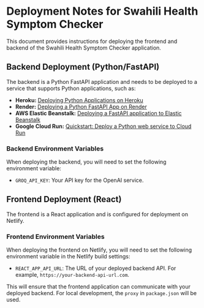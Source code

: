 # Deployment Notes for Swahili Health Symptom Checker

This document provides instructions for deploying the frontend and backend of the Swahili Health Symptom Checker application.

## Backend Deployment (Python/FastAPI)

The backend is a Python FastAPI application and needs to be deployed to a service that supports Python applications, such as:

*   **Heroku:** [Deploying Python Applications on Heroku](https://devcenter.heroku.com/articles/deploying-python)
*   **Render:** [Deploying a Python FastAPI App on Render](https://render.com/docs/deploy-fastapi)
*   **AWS Elastic Beanstalk:** [Deploying a FastAPI application to Elastic Beanstalk](https://docs.aws.amazon.com/elasticbeanstalk/latest/dg/create-deploy-python-fastapi.html)
*   **Google Cloud Run:** [Quickstart: Deploy a Python web service to Cloud Run](https://cloud.google.com/run/docs/quickstarts/build-and-deploy/python)

### Backend Environment Variables

When deploying the backend, you will need to set the following environment variable:

*   `GROQ_API_KEY`: Your API key for the OpenAI service.

## Frontend Deployment (React)

The frontend is a React application and is configured for deployment on Netlify.

### Frontend Environment Variables

When deploying the frontend on Netlify, you will need to set the following environment variable in the Netlify build settings:

*   `REACT_APP_API_URL`: The URL of your deployed backend API. For example, `https://your-backend-api-url.com`.

This will ensure that the frontend application can communicate with your deployed backend. For local development, the `proxy` in `package.json` will be used.
